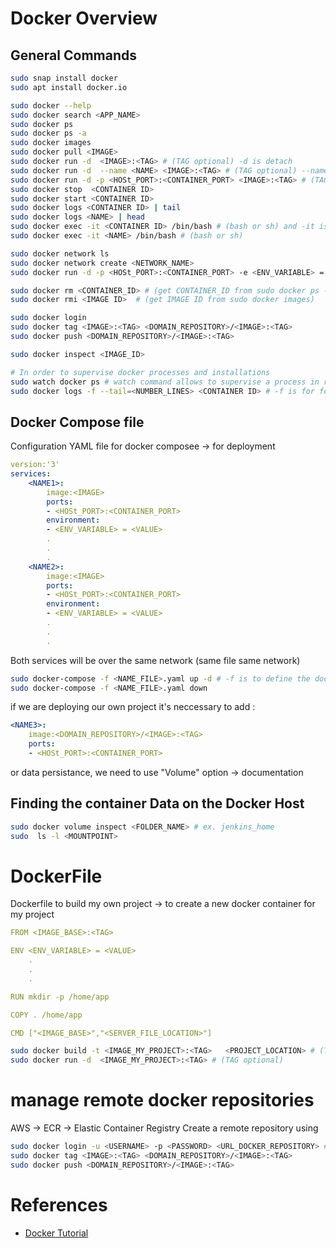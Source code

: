 # Docker Overview

## General Commands

```sh
sudo snap install docker
sudo apt install docker.io

sudo docker --help
sudo docker search <APP_NAME>
sudo docker ps
sudo docker ps -a
sudo docker images
sudo docker pull <IMAGE>
sudo docker run -d  <IMAGE>:<TAG> # (TAG optional) -d is detach
sudo docker run -d  --name <NAME> <IMAGE>:<TAG> # (TAG optional) --name is for assigning a name to the container 
sudo docker run -d -p <HOSt_PORT>:<CONTAINER_PORT> <IMAGE>:<TAG> # (TAG optional) -p is for assigning a port
sudo docker stop  <CONTAINER ID>
sudo docker start <CONTAINER ID>
sudo docker logs <CONTAINER ID> | tail
sudo docker logs <NAME> | head
sudo docker exec -it <CONTAINER ID> /bin/bash # (bash or sh) and -it is interactive mode
sudo docker exec -it <NAME> /bin/bash # (bash or sh)

sudo docker network ls
sudo docker network create <NETWORK_NAME>
sudo docker run -d -p <HOSt_PORT>:<CONTAINER_PORT> -e <ENV_VARIABLE> = <VALUE> --name <NAME> --net <NETWORK_NAME> <IMAGE>:<TAG> # (TAG optional) -e is for - environment variables and --net assings a network name or attachs the container to a network group

sudo docker rm <CONTAINER_ID> # (get CONTAINER_ID from sudo docker ps -a)
sudo docker rmi <IMAGE ID>  # (get IMAGE ID from sudo docker images)

sudo docker login
sudo docker tag <IMAGE>:<TAG> <DOMAIN_REPOSITORY>/<IMAGE>:<TAG>
sudo docker push <DOMAIN_REPOSITORY>/<IMAGE>:<TAG>

sudo docker inspect <IMAGE_ID>

# In order to supervise docker processes and installations 
sudo watch docker ps # watch command allows to supervise a process in real time
sudo docker logs -f --tail=<NUMBER_LINES> <CONTAINER ID> # -f is for following the logs in real time
```
## Docker Compose file

Configuration YAML file for docker composee -> for deployment

```yml
version:'3'
services:	
	<NAME1>:
		image:<IMAGE>
		ports: 
		- <HOSt_PORT>:<CONTAINER_PORT>
		environment: 
		- <ENV_VARIABLE> = <VALUE>
		.
		.
		.
	<NAME2>:
		image:<IMAGE>
		ports: 
		- <HOSt_PORT>:<CONTAINER_PORT>
		environment: 
		- <ENV_VARIABLE> = <VALUE>
		.
		.
		.
```

Both services will be over the same network (same file same network)

```sh
sudo docker-compose -f <NAME_FILE>.yaml up -d # -f is to define the docker compose file location and -d detach
sudo docker-compose -f <NAME_FILE>.yaml down
```

if we are deploying our own project it's neccessary to add :

```yml
<NAME3>:
	image:<DOMAIN_REPOSITORY>/<IMAGE>:<TAG>
	ports: 
	- <HOSt_PORT>:<CONTAINER_PORT>
```

or data persistance, we need to use "Volume" option -> documentation

## Finding the container Data on the Docker Host

```sh
sudo docker volume inspect <FOLDER_NAME> # ex. jenkins_home
sudo  ls -l <MOUNTPOINT>
```
# DockerFile

Dockerfile to build my own project -> to create a new docker container for my project

```yml
FROM <IMAGE_BASE>:<TAG>

ENV <ENV_VARIABLE> = <VALUE>
	.
	.
	.

RUN mkdir -p /home/app

COPY . /home/app

CMD ["<IMAGE_BASE>","<SERVER_FILE_LOCATION>"]
```

```sh
sudo docker build -t <IMAGE_MY_PROJECT>:<TAG>	<PROJECT_LOCATION> # (TAG optional) and -t means tag
sudo docker run -d  <IMAGE_MY_PROJECT>:<TAG> # (TAG optional)
```
# manage remote docker repositories

AWS -> ECR -> Elastic Container Registry
Create a remote repository using <IMAGE>

```sh
sudo docker login -u <USERNAME> -p <PASSWORD> <URL_DOCKER_REPOSITORY> #-u and -p parameters are optional (log in ECR repository. see documentation)
sudo docker tag <IMAGE>:<TAG> <DOMAIN_REPOSITORY>/<IMAGE>:<TAG>
sudo docker push <DOMAIN_REPOSITORY>/<IMAGE>:<TAG>
```

# References 

 - [Docker Tutorial](https://www.youtube.com/watch?v=3c-iBn73dDE&list=PLJ6z0UeFeiCfFIj0-gaIpVyju190fbp-E&index=24&t=5728s)





